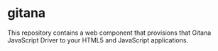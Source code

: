gitana
======

This repository contains a web component that provisions that Gitana JavaScript Driver to your HTML5 and JavaScript applications.